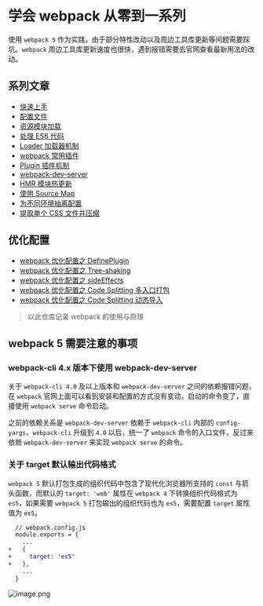 # 学会 webpack 从零到一系列

使用 `webpack 5` 作为实践，由于部分特性改动以及周边工具库更新等问题需要踩坑。`webpack` 周边工具库更新速度也很快，遇到报错需要去官网查看最新用法的改动。

## 系列文章

- [快速上手](/01-quickly-start/)  
- [配置文件](/02-configuration/)  
- [资源模块加载](/03-asset-load/)  
- [处理 ES6 代码](/04-babel-loader/)  
- [Loader 加载器机制](/05-loader-theory/)  
- [webpack 常用插件](/06-generally-used-plugins/)  
- [Plugin 插件机制](/07-plugin-theory/)  
- [webpack-dev-server](/08-webpack-dev-server/)  
- [HMR 模块热更新](/09-webpack-hmr/)  
- [使用 Source Map](/10-webpack-source-map/)  
- [为不同环境抽离配置](/11-merge-webpack-config/) 
- [提取单个 CSS 文件并压缩](/12-mini-css-extract-plugin/)   

## 优化配置

- [webpack 优化配置之 DefinePlugin](/13-define-plugin/)   
- [webpack 优化配置之 Tree-shaking](/14-tree-shaking/)   
- [webpack 优化配置之 sideEffects](/15-side-effects/)   
- [webpack 优化配置之 Code Splitting 多入口打包](/16-multiple-entry/)   
- [webpack 优化配置之 Code Splitting 动态导入](/17-dynamic-import/)

> 以此仓库记录 webpack 的使用与原理

## webpack 5 需要注意的事项

### webpack-cli 4.x 版本下使用 webpack-dev-server

关于 `webpack-cli 4.0` 及以上版本和 `webpack-dev-server` 之间的依赖报错问题，在 `webpack` 官网上面可以看到安装和配置的方式没有变动，启动的命令变了，直接使用 `webpack serve` 命令启动。

之前的依赖关系是 `webpack-dev-server` 依赖于 `webpack-cli` 内部的 `config-yargs`，`webpack-cli` 升级到 `4.0` 以后，统一了 `webpack` 命令的入口文件，反过来依赖 `webpack-dev-server` 来实现 `webpack serve` 的命令。

### 关于 target 默认输出代码格式

`webpack 5` 默认打包生成的组织代码中包含了现代化浏览器所支持的 `const` 与箭头函数，而默认的 `target: 'web'` 属性在 `webpack 4` 下转换组织代码格式为 `es5`，如果需要 `webpack 5` 打包输出的组织代码也为 `es5`，需要配置 `target` 属性值为 `es5`。

```diff
  // webpack.config.js
  module.exports = {
    ...
+   {
+     target: 'es5'
+   },
    ...
  }
```

![image.png](https://s3.ax1x.com/2020/12/05/DqW7c9.png)